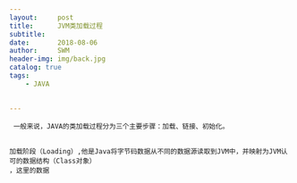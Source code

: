 ```yaml
---
layout:     post
title:      JVM类加载过程
subtitle:
date:       2018-08-06
author:     SWM
header-img: img/back.jpg
catalog: true
tags:
    - JAVA
    

---
```


    

     一般来说，JAVA的类加载过程分为三个主要步骤：加载、链接、初始化。


    加载阶段（Loading）,他是Java将字节码数据从不同的数据源读取到JVM中，并映射为JVM认可的数据结构（Class对象）
    ，这里的数据